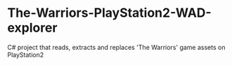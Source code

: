 # The-Warriors-PlayStation2-WAD-explorer
C# project that reads, extracts and replaces 'The Warriors' game assets on PlayStation2
